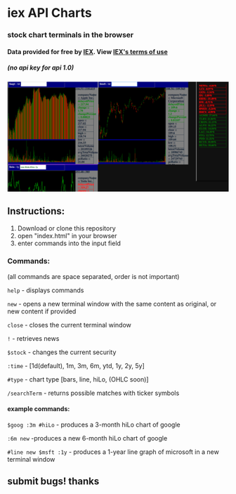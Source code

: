 # iex API Charts
### stock chart terminals in the browser

#### Data provided for free by [IEX](https://iextrading.com/developer). View [IEX's terms of use](https://iextrading.com/api-exhibit-a/) 
##### (no api key for api 1.0)

![iex Charts](img/iexCharts1.png)

## Instructions:

1. Download or clone this repository
2. open "index.html" in your browser
3. enter commands into the input field

### Commands: 
(all commands are space separated, order is not important)

`help` - displays commands

`new` - opens a new terminal window with the same content as original, or new content if provided

`close` - closes the current terminal window

`!` - retrieves news

`$stock` - changes the current security

`:time` - [1d(default), 1m, 3m, 6m, ytd, 1y, 2y, 5y]

`#type` - chart type [bars, line, hiLo, (OHLC soon)]

`/searchTerm` - returns possible matches with ticker symbols

#### example commands: 

`$goog :3m #hiLo` - produces a 3-month hiLo  chart of google

`:6m new` -produces a new 6-month hiLo chart of google

`#line new $msft :1y` - produces a 1-year line graph of microsoft in a new terminal window

## submit bugs! thanks
